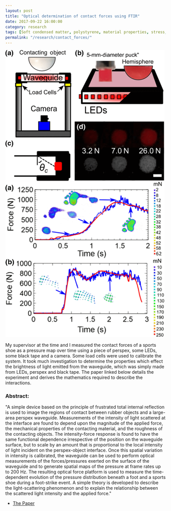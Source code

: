 ```yaml
---
layout: post
title: "Optical determination of contact forces using FTIR"
date: 2017-09-22 16:00:00
category: research
tags: [Soft condensed matter, polystyrene, material properties, stress, strain, wrinkling, annulus]
permalink: "/research/contact_forces/"
---
```

<div class="row">
<div class="box alt">
<p>
<span class="image left"><a href="/assets/img/research/shoes/setup.png"><img src="/assets/img/research/shoes/setup.png" alt="experimental setup"></a><a href="/assets/img/research/shoes/feet.png"><img src="/assets/img/research/shoes/feet.png" alt="pressure maps"></a></span>

My supervisor at the time and I measured the contact forces of a sports shoe as a pressure map over time using a piece of perspex, some LEDs, some black tape and a camera. Some load cells were used to calibrate the system. It took much investigation to determine the properties which effect the brightness of light emitted from the waveguide, which was simply made from LEDs, perspex and black tape. The paper linked below details the experiment and derives the mathematics required to describe the interactions.</p>
</div>



<h3> Abstract: </h3>
<div class="box">


<p>"A simple device based on the principle of frustrated total internal reflection is used to image the regions of contact between rubber objects and a large-area perspex waveguide. Measurements of the intensity of light scattered at the interface are found to depend upon the magnitude of the applied force, the mechanical properties of the contacting material, and the roughness of the contacting objects. The intensity-force response is found to have the same functional dependence irrespective of the position on the waveguide surface, but to scale by an amount that is proportional to the local intensity of light incident on the perspex-object interface. Once this spatial variation in intensity is calibrated, the waveguide can be used to perform optical measurements of the forces/pressures exerted on the surface of the waveguide and to generate spatial maps of the pressure at frame rates up to 200 Hz. The resulting optical force platform is used to measure the time-dependent evolution of the pressure distribution beneath a foot and a sports shoe during a foot-strike event. A simple theory is developed to describe the light-scattering phenomenon and to explain the relationship between the scattered light intensity and the applied force."</p>
</div>
</div>
<ul class="actions">
<!-- <p><a href="/images/2013/10/29/bed_images">See Full Album</a></p> -->
<li><a href="https://journals.aps.org/prapplied/abstract/10.1103/PhysRevApplied.10.034051" target="_blank" class="button"><icon class="fas fa-file-pdf"></icon>The Paper</a></li>
</ul>

